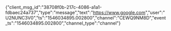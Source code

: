 {"client_msg_id":"38708f0b-217c-4086-a1a1-fdbaec24a737","type":"message","text":"<https://www.google.com>","user":"U2NUNC3V0","ts":"1546034895.002800","channel":"CEWQ9NM8D","event_ts":"1546034895.002800","channel_type":"channel"}